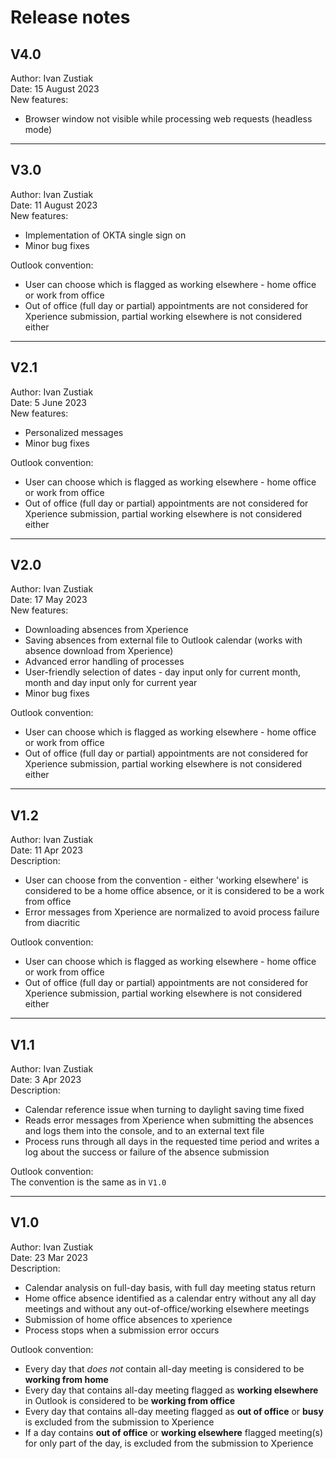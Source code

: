 # Release notes

## V4.0

Author: Ivan Zustiak  
Date: 15 August 2023  
New features:  
- Browser window not visible while processing web requests (headless mode)

--------------------------------------------------------------------------------
## V3.0

Author: Ivan Zustiak  
Date: 11 August 2023  
New features:  
- Implementation of OKTA single sign on
- Minor bug fixes

Outlook convention:  
- User can choose which is flagged as working elsewhere - home office or work
from office
- Out of office (full day or partial) appointments are not considered for
Xperience submission, partial working elsewhere is not considered either

--------------------------------------------------------------------------------

## V2.1

Author: Ivan Zustiak  
Date: 5 June 2023  
New features:  
- Personalized messages
- Minor bug fixes

Outlook convention:  
- User can choose which is flagged as working elsewhere - home office or work
from office
- Out of office (full day or partial) appointments are not considered for
Xperience submission, partial working elsewhere is not considered either

--------------------------------------------------------------------------------
## V2.0

Author: Ivan Zustiak  
Date: 17 May 2023  
New features:  
- Downloading absences from Xperience
- Saving absences from external file to Outlook calendar (works with 
absence download from Xperience)
- Advanced error handling of processes
- User-friendly selection of dates - day input only for current month,
month and day input only for current year
- Minor bug fixes

Outlook convention:  
- User can choose which is flagged as working elsewhere - home office or work
from office
- Out of office (full day or partial) appointments are not considered for
Xperience submission, partial working elsewhere is not considered either

--------------------------------------------------------------------------------
## V1.2

Author: Ivan Zustiak  
Date: 11 Apr 2023  
Description:  
- User can choose from the convention - either 'working elsewhere' is considered
to be a home office absence, or it is considered to be a work from office
- Error messages from Xperience are normalized to avoid process failure from
diacritic

Outlook convention:  
- User can choose which is flagged as working elsewhere - home office or work
from office
- Out of office (full day or partial) appointments are not considered for
Xperience submission, partial working elsewhere is not considered either

--------------------------------------------------------------------------------
## V1.1

Author: Ivan Zustiak  
Date: 3 Apr 2023  
Description:  
- Calendar reference issue when turning to daylight saving time fixed
- Reads error messages from Xperience when submitting the absences and logs them
into the console, and to an external text file
- Process runs through all days in the requested time period and writes a log
about the success or failure of the absence submission  
  
Outlook convention:  
The convention is the same as in `V1.0`

--------------------------------------------------------------------------------
## V1.0

Author: Ivan Zustiak  
Date: 23 Mar 2023  
Description:  
- Calendar analysis on full-day basis, with full day meeting status return
- Home office absence identified as a calendar entry without any all day
meetings and without any out-of-office/working elsewhere meetings
- Submission of home office absences to xperience
- Process stops when a submission error occurs  
  
Outlook convention:  
- Every day that *does not* contain all-day meeting is considered to be
**working from home**
- Every day that contains all-day meeting flagged as **working elsewhere** in
Outlook is considered to be **working from office**
- Every day that contains all-day meeting flagged as **out of office** or
**busy** is excluded from the submission to Xperience
- If a day contains **out of office** or **working elsewhere** flagged
meeting(s) for only part of the day, is excluded from the submission to
Xperience
